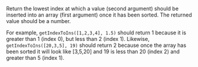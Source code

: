 Return the lowest index at which a value (second argument) should
be inserted into an array (first argument) once it has been sorted.
The returned value should be a number.

For example, `getIndexToIns([1,2,3,4], 1.5)` should return 1 because
it is greater than 1 (index 0), but less than 2 (index 1).
Likewise, `getIndexToIns([20,3,5], 19)` should return 2 because
once the array has been sorted it will look like [3,5,20] and
19 is less than 20 (index 2) and greater than 5 (index 1).